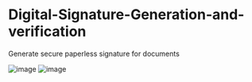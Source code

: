 # Digital-Signature-Generation-and-verification
Generate secure paperless signature for documents

![image](https://github.com/user-attachments/assets/ab81d609-e373-4b64-a28f-84ce0a5e5524)
![image](https://github.com/user-attachments/assets/203b8dec-6d2a-4e6f-a667-4e45f167bb3b)
